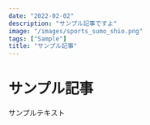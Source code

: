 ```yaml
---
date: "2022-02-02"
description: "サンプル記事ですよ"
image: "/images/sports_sumo_shio.png"
tags: ["Sample"]
title: "サンプル記事"
---
```


# サンプル記事

サンプルテキスト